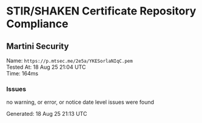 # STIR/SHAKEN Certificate Repository Compliance

## Martini Security

Name: `https://p.mtsec.me/2e5a/YKESorlaNIqC.pem`\
Tested At: 18 Aug 25 21:04 UTC\
Time: 164ms

### Issues

no warning, or error, or notice date level issues were found

Generated: 18 Aug 25 21:13 UTC